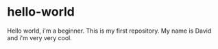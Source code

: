 # hello-world
Hello world, i'm a beginner. This is my first repository.
My name is David and i'm very very cool.
